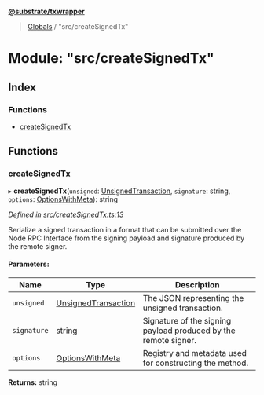 **[@substrate/txwrapper](../README.md)**

> [Globals](../globals.md) / "src/createSignedTx"

# Module: "src/createSignedTx"

## Index

### Functions

* [createSignedTx](_src_createsignedtx_.md#createsignedtx)

## Functions

### createSignedTx

▸ **createSignedTx**(`unsigned`: [UnsignedTransaction](../interfaces/_src_util_types_.unsignedtransaction.md), `signature`: string, `options`: [OptionsWithMeta](../interfaces/_src_util_types_.optionswithmeta.md)): string

*Defined in [src/createSignedTx.ts:13](https://github.com/paritytech/txwrapper/blob/18c85e5/src/createSignedTx.ts#L13)*

Serialize a signed transaction in a format that can be submitted over the
Node RPC Interface from the signing payload and signature produced by the
remote signer.

#### Parameters:

Name | Type | Description |
------ | ------ | ------ |
`unsigned` | [UnsignedTransaction](../interfaces/_src_util_types_.unsignedtransaction.md) | The JSON representing the unsigned transaction. |
`signature` | string | Signature of the signing payload produced by the remote signer. |
`options` | [OptionsWithMeta](../interfaces/_src_util_types_.optionswithmeta.md) | Registry and metadata used for constructing the method.  |

**Returns:** string
